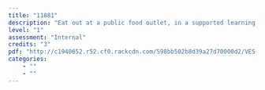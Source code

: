 ```yaml
---
title: "11881"
description: "Eat out at a public food outlet, in a supported learning context"
level: "1"
assessment: "Internal"
credits: "3"
pdf: "http://c1940652.r52.cf0.rackcdn.com/598bb502b8d39a27d70000d2/VES-1-11881.pdf"
categories:
    - ""
    - ""
---
```

